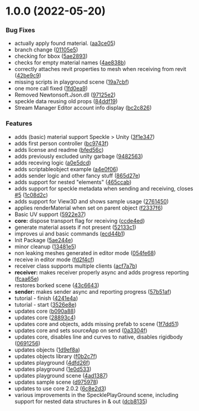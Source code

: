 # 1.0.0 (2022-05-20)


### Bug Fixes

* actually apply found material. ([aa3ce05](https://github.com/haitheredavid/speckle-unity/commit/aa3ce05498751e4ce6ccdbaffb1ed5c1f5c7a345))
* branch change ([01105e5](https://github.com/haitheredavid/speckle-unity/commit/01105e5fefe3a675bcf7451c48ba6fa302ddafa4))
* checking for bbox ([5ae2893](https://github.com/haitheredavid/speckle-unity/commit/5ae2893733207fbc2e135fbff41e479195de0828))
* checks for empty material names ([4ae838b](https://github.com/haitheredavid/speckle-unity/commit/4ae838bdc693c4f0319186a39fa0f012e6547a0f))
* correctly attaches revit properties to mesh when receiving from revit ([42be9c9](https://github.com/haitheredavid/speckle-unity/commit/42be9c9f2438fdb1d810f69812c16b9567e8acdc))
* missing scripts in playground scene ([19a7cbf](https://github.com/haitheredavid/speckle-unity/commit/19a7cbff76ccb093ea536d4dbec50e8ee237fdc9))
* one more call fixed ([1fd0ea9](https://github.com/haitheredavid/speckle-unity/commit/1fd0ea9873b185c17361de0b27a4000082905d4c))
* Removed Newtonsoft.Json.dll ([97125e2](https://github.com/haitheredavid/speckle-unity/commit/97125e251f1f78b608dab54094d5232a5fc8da06))
* speckle data reusing old props ([84ddf19](https://github.com/haitheredavid/speckle-unity/commit/84ddf19927f874cc4bbdb4a7e954fb978d19f9fc))
* Stream Manager Editor account info display ([bc2c826](https://github.com/haitheredavid/speckle-unity/commit/bc2c8269ed914d6f0206da0c0d3f42ef2c987bc0))


### Features

* adds (basic) material support Speckle > Unity ([3f1e347](https://github.com/haitheredavid/speckle-unity/commit/3f1e34788ade095db6fe05a7c8b8f0ce1a1aec79))
* adds first person controller ([bc9743f](https://github.com/haitheredavid/speckle-unity/commit/bc9743f750c0cc6cfc1ffb3a13de5df57f3fa3df))
* adds license and readme ([bfed56c](https://github.com/haitheredavid/speckle-unity/commit/bfed56c99326ee2580e424a001f897d137167852))
* adds previously excluded unity garbage ([9482563](https://github.com/haitheredavid/speckle-unity/commit/9482563f4a3b34e4519df156241ef799697aac39))
* adds receving logic ([a0e5dcd](https://github.com/haitheredavid/speckle-unity/commit/a0e5dcd159e7f949eb7db1941a510905f488f378))
* adds scriptableobject example ([a4e0f06](https://github.com/haitheredavid/speckle-unity/commit/a4e0f060132af07fe6f7efcfcd36ec4d6eb2e043))
* adds sender logic and other fancy stuff ([865d27e](https://github.com/haitheredavid/speckle-unity/commit/865d27ea268c185d7be9cbeb431ce15dcb01523f))
* adds support for nested "elements" ([465ccab](https://github.com/haitheredavid/speckle-unity/commit/465ccabd4304f81835b107d2c59cf1d75d7ad96d))
* adds support for speckle metadata when sending and receiving, closes [#5](https://github.com/haitheredavid/speckle-unity/issues/5) ([1c08d2c](https://github.com/haitheredavid/speckle-unity/commit/1c08d2cb5a3668c241fdf0301d2bfdf8d2cb1cef))
* adds support for View3D and shows sample usage ([2761450](https://github.com/haitheredavid/speckle-unity/commit/2761450b39b275164712c217459a54fb329cdf80))
* applies renderMaterial when set on parent object ([f2337f6](https://github.com/haitheredavid/speckle-unity/commit/f2337f6e6b36cd389bfa5120b28ea5f249e70c45))
* Basic UV support ([5922e37](https://github.com/haitheredavid/speckle-unity/commit/5922e373ebf21efe6b7c1ad51d7f35377f195976))
* **core:** dispose transport flag for receiving ([ccde4ed](https://github.com/haitheredavid/speckle-unity/commit/ccde4ed9a249a31fc1f4bda244016535991557e0))
* generate material assets if not present ([52133c1](https://github.com/haitheredavid/speckle-unity/commit/52133c15fc2d9eeb69cfb396256aa247b233f932))
* improves ui and basic commands ([ecd44b1](https://github.com/haitheredavid/speckle-unity/commit/ecd44b14d16450838309d323d291f25c2fae6956))
* Init Package ([5ae244e](https://github.com/haitheredavid/speckle-unity/commit/5ae244e43d55dfb36f358c904ccbd8216dd65b58))
* minor cleanup ([13481e5](https://github.com/haitheredavid/speckle-unity/commit/13481e59329764c13ece119adc3765a75e7d1b87))
* non leaking meshes generated in editor mode ([054fe68](https://github.com/haitheredavid/speckle-unity/commit/054fe68fc3527f5e75d809eadabaa92fcdb81cec))
* receive in editor mode ([fd2f4cf](https://github.com/haitheredavid/speckle-unity/commit/fd2f4cf1756e465944ac40dd6257624406fc39c7))
* receiver class supports multiple clients ([acf7a7b](https://github.com/haitheredavid/speckle-unity/commit/acf7a7b11fd9c80670b7e5b3b783a54e79d9ea1d))
* **receiver:** makes receiver properly async and adds progress reporting ([fcaa65e](https://github.com/haitheredavid/speckle-unity/commit/fcaa65e7ae5315cc81731e4057c6cb00ddc117a9))
* restores borked scene ([43c6643](https://github.com/haitheredavid/speckle-unity/commit/43c6643d1af098375c6bd71396718e15755e1bd4))
* **sender:** makes sender async and reporting progress ([57b51af](https://github.com/haitheredavid/speckle-unity/commit/57b51affc0cd950c31848e8070b13862841da45d))
* tutorial - finish ([4241e4a](https://github.com/haitheredavid/speckle-unity/commit/4241e4a619d078be0c8da7265c5999b646565f6f))
* tutorial - start ([3526e8e](https://github.com/haitheredavid/speckle-unity/commit/3526e8eba769caa8c62f1a9e497952f4839f29fe))
* updates core ([b090a88](https://github.com/haitheredavid/speckle-unity/commit/b090a881a54374f46b94a8d3bf7120745fabeac0))
* updates core ([28893c4](https://github.com/haitheredavid/speckle-unity/commit/28893c4fbe3d19175ee86208fbc41dd3a1a00e95))
* updates core and objects, adds missing prefab to scene ([1f7dd51](https://github.com/haitheredavid/speckle-unity/commit/1f7dd511115052d61587c7caff0befcd423100ec))
* updates core and sets sourceApp on send ([0a3304f](https://github.com/haitheredavid/speckle-unity/commit/0a3304f958f2dd406cd09c5884ed128cdf67d2ad))
* updates core, disables line and curves to native, disables rigidbody ([0691256](https://github.com/haitheredavid/speckle-unity/commit/0691256054745ae70ed5648d429205a960bfa9b3))
* updates objects ([1d9ef8a](https://github.com/haitheredavid/speckle-unity/commit/1d9ef8aca514146ddc0483699e72dcae0434b956))
* updates objects library ([f0b2c7f](https://github.com/haitheredavid/speckle-unity/commit/f0b2c7f151c5161498d83f52a87e313ccb860f27))
* updates playground ([4dfd26f](https://github.com/haitheredavid/speckle-unity/commit/4dfd26f73087e2adc8067746586b79c99a7dbacb))
* updates playground ([1e0d533](https://github.com/haitheredavid/speckle-unity/commit/1e0d533fabca1a8aa714dea521c77640f64277db))
* updates playground scene ([4ad1387](https://github.com/haitheredavid/speckle-unity/commit/4ad1387de8fd3cfdfba9bbaaa260e2f290bf16a4))
* updates sample scene ([d975978](https://github.com/haitheredavid/speckle-unity/commit/d975978800e63a4487ecdb07a6a5d095b720be6a))
* updates to use core 2.0.2 ([6c8e2d3](https://github.com/haitheredavid/speckle-unity/commit/6c8e2d36354529c51aa9f268f935fb3125b49e9e))
* various improvements in the SpecklePlayGround scene, including support for nested data structures in & out ([dcb8135](https://github.com/haitheredavid/speckle-unity/commit/dcb81351d1f0b07d8764f95ace2080dfe938df8c))
